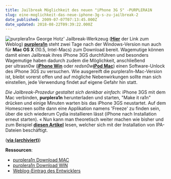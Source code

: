 ```yaml
---
title: Jailbreak Möglichkeit des neuen "iPhone 3G S" -PURPLERA1N
slug: eine-moglichkeit-das-neue-iphone-3g-s-zu-jailbreak-2
date_published: 2009-07-07T07:13:45.000Z
date_updated: 2018-08-22T09:39:22.000Z
---
```


![purplera1n](//picdump.thafaker.de/2009/07/purplera1n-209x300.jpg)» George Hotz' Jailbreak-Werkzeug ([**Hier**](http://iphonejtag.blogspot.com/2009/07/purplera1nfor-mac.html) der Link zum Weblog) [**purplera1n**](http://purplera1n.com/) steht zwei Tage nach der Windows-Version nun auch für **Mac OS X** (10.5, Intel-Macs) zum Download bereit. Wagemutige können damit einen Jailbreak ihres iPhone 3GS durchführen und besonders Wagemutige haben dadurch zudem die Möglichkeit, anschließend per ultrasn0w ([**iPhone Win**](__GHOST_URL__/27/jailbreak-des-iphone-3g-mit-firmware-3-0) oder *redsn0w*[**iPod Mac**](__GHOST_URL__/23/jailbreak-des-ipod-touch-2g-unter-os-x)) einen Software-Unlock des iPhone 3GS zu versuchen. Wie ausgereift die purplera1n-Mac-Version ist, bleibt vorerst offen und auf mögliche Nebenwirkungen sollte man sich einstellen, jede Verwendung findet auf eigene Gefahr hin statt.

*Die Jailbreak-Prozedur gestaltet sich denkbar einfac*h: iPhone 3GS mit dem Mac verbinden, **purplera1n** herunterladen und starten, "Make it ra1n" drücken und einige Minuten warten bis das iPhone 3GS neustartet. Auf dem Homescreen sollte dann eine Applikation namens 'Freeze' zu finden sein, über die sich wiederum Cydia installieren lässt (iPhone nach Installation erneut starten). « Nun kann man theoretisch weiter machen wie bisher und zum Beispiel [**diesen Artikel**](__GHOST_URL__/25/wie-installiere-ich-ipa-dateien-auf-meinem-ipodiphone) lesen, welcher sich mit der Installation von IPA-Dateien beschäftigt.

(**[via (archiviert)](http://web.archive.org/web/20090708061543/http://www.fscklog.com:80/2009/07/purplera1n-jailbreak-f%C3%BCr-das-iphone-3gs-mac-version.html)**)

**Ressourcen**:

- [purplera1n Download MAC](http://theiphonewiki.com/purplera1n/purplera1n.zip)
- [purplera1n Download WIN](http://theiphonewiki.com/purplera1n/purplera1n.exe)
- [Weblog-Eintrag des Entwicklers](http://iphonejtag.blogspot.com/2009/07/purplera1nfor-mac.html)

